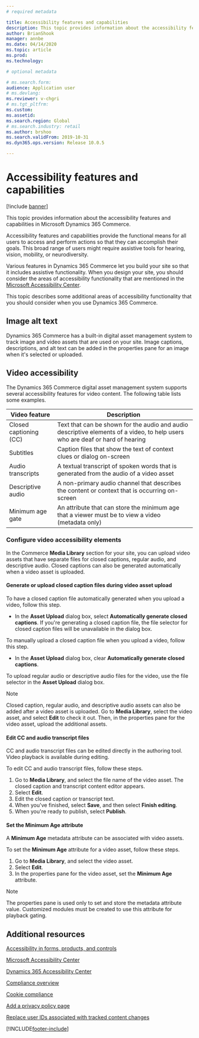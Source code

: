 ```yaml
---
# required metadata

title: Accessibility features and capabilities
description: This topic provides information about the accessibility features and capabilities in Microsoft Dynamics 365 Commerce.
author: BrianShook
manager: annbe
ms.date: 04/14/2020
ms.topic: article
ms.prod: 
ms.technology: 

# optional metadata

# ms.search.form: 
audience: Application user
# ms.devlang: 
ms.reviewer: v-chgri
# ms.tgt_pltfrm: 
ms.custom: 
ms.assetid: 
ms.search.region: Global
# ms.search.industry: retail 
ms.author: brshoo
ms.search.validFrom: 2019-10-31
ms.dyn365.ops.version: Release 10.0.5

---
```


# Accessibility features and capabilities

[!include [banner](includes/banner.md)]

This topic provides information about the accessibility features and capabilities in Microsoft Dynamics 365 Commerce.

Accessibility features and capabilities provide the functional means for all users to access and perform actions so that they can accomplish their goals. This broad range of users might require assistive tools for hearing, vision, mobility, or neurodiversity.

Various features in Dynamics 365 Commerce let you build your site so that it includes assistive functionality. When you design your site, you should consider the areas of accessibility functionality that are mentioned in the [Microsoft Accessibility Center](https://www.microsoft.com/accessibility). 

This topic describes some additional areas of accessibility functionality that you should consider when you use Dynamics 365 Commerce.

## Image alt text

Dynamics 365 Commerce has a built-in digital asset management system to track image and video assets that are used on your site. Image captions, descriptions, and alt text can be added in the properties pane for an image when it's selected or uploaded.

## Video accessibility

The Dynamics 365 Commerce digital asset management system supports several accessibility features for video content. The following table lists some examples.

| Video feature               | Description |
|-----------------------------|-------------|
| Closed captioning (CC)      | Text that can be shown for the audio and audio descriptive elements of a video, to help users who are deaf or hard of hearing |
| Subtitles                   | Caption files that show the text of context clues or dialog on-screen |
| Audio transcripts           | A textual transcript of spoken words that is generated from the audio of a video asset |
| Descriptive audio           | A non-primary audio channel that describes the content or context that is occurring on-screen |
| Minimum age gate            | An attribute that can store the minimum age that a viewer must be to view a video (metadata only) |

### Configure video accessibility elements

In the Commerce **Media Library** section for your site, you can upload video assets that have separate files for closed captions, regular audio, and descriptive audio. Closed captions can also be generated automatically when a video asset is uploaded.

#### Generate or upload closed caption files during video asset upload

To have a closed caption file automatically generated when you upload a video, follow this step.

- In the **Asset Upload** dialog box, select **Automatically generate closed captions**. If you're generating a closed caption file, the file selector for closed caption files will be unavailable in the dialog box.

To manually upload a closed caption file when you upload a video, follow this step.

- In the **Asset Upload** dialog box, clear **Automatically generate closed captions**.

To upload regular audio or descriptive audio files for the video, use the file selector in the **Asset Upload** dialog box.

> [!NOTE]
> Closed caption, regular audio, and descriptive audio assets can also be added after a video asset is uploaded. Go to **Media Library**, select the video asset, and select **Edit** to check it out. Then, in the properties pane for the video asset, upload the additional assets.

#### Edit CC and audio transcript files

CC and audio transcript files can be edited directly in the authoring tool. Video playback is available during editing.

To edit CC and audio transcript files, follow these steps.

1. Go to **Media Library**, and select the file name of the video asset. The closed caption and transcript content editor appears.
1. Select **Edit**.
1. Edit the closed caption or transcript text.
1. When you've finished, select **Save**, and then select **Finish editing**.
1. When you're ready to publish, select **Publish**.

#### Set the Minimum Age attribute

A **Minimum Age** metadata attribute can be associated with video assets.

To set the **Minimum Age** attribute for a video asset, follow these steps.

1. Go to **Media Library**, and select the video asset.
1. Select **Edit**.
1. In the properties pane for the video asset, set the **Minimum Age** attribute.

> [!NOTE]
> The properties pane is used only to set and store the metadata attribute value. Customized modules must be created to use this attribute for playback gating.

## Additional resources

[Accessibility in forms, products, and controls](https://docs.microsoft.com/dynamics365/unified-operations/dev-itpro/user-interface/enable-accessibility)

[Microsoft Accessibility Center](https://www.microsoft.com/accessibility)

[Dynamics 365 Accessibility Center](https://docs.microsoft.com/dynamics365/get-started/accessibility/index)

[Compliance overview](compliance-overview.md)

[Cookie compliance](cookie-compliance.md)

[Add a privacy policy page](add-privacy-page.md)

[Replace user IDs associated with tracked content changes](replace-IDs-tracked-changes.md)


[!INCLUDE[footer-include](../includes/footer-banner.md)]
